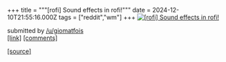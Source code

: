 +++
title = """[rofi] Sound effects in rofi!"""
date = 2024-12-10T21:55:16.000Z
tags = ["reddit","wm"]
+++
[![[rofi] Sound effects in rofi!](https://external-preview.redd.it/dnk1dXc5bXZlMzZlMaFymlbYK_jw4VBnM0stE4Fncrz7GoPiWnFzIAyNlhQl.png?width=640&crop=smart&auto=webp&s=a3d174713aa7f4e4db250e59ff9f173f1ad80d17 "[rofi] Sound effects in rofi!")](https://www.reddit.com/r/unixporn/comments/1hbdg31/rofi_sound_effects_in_rofi/)

submitted by [/u/giomatfois](https://www.reddit.com/user/giomatfois)  
[\[link\]](https://v.redd.it/3qr9zamve36e1) [\[comments\]](https://www.reddit.com/r/unixporn/comments/1hbdg31/rofi_sound_effects_in_rofi/)

[[source]](https://www.reddit.com/r/unixporn/comments/1hbdg31/rofi_sound_effects_in_rofi/)
